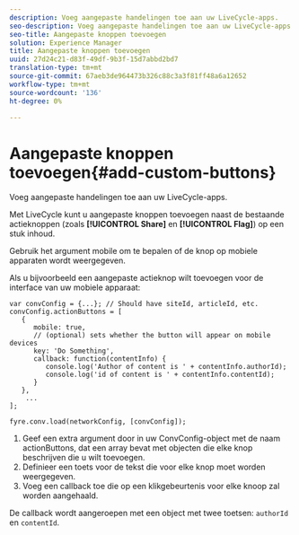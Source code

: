 ```yaml
---
description: Voeg aangepaste handelingen toe aan uw LiveCycle-apps.
seo-description: Voeg aangepaste handelingen toe aan uw LiveCycle-apps.
seo-title: Aangepaste knoppen toevoegen
solution: Experience Manager
title: Aangepaste knoppen toevoegen
uuid: 27d24c21-d83f-49df-9b3f-15d7abbd2bd7
translation-type: tm+mt
source-git-commit: 67aeb3de964473b326c88c3a3f81ff48a6a12652
workflow-type: tm+mt
source-wordcount: '136'
ht-degree: 0%

---
```



# Aangepaste knoppen toevoegen{#add-custom-buttons}

Voeg aangepaste handelingen toe aan uw LiveCycle-apps.

Met LiveCycle kunt u aangepaste knoppen toevoegen naast de bestaande actieknoppen (zoals **[!UICONTROL Share]** en **[!UICONTROL Flag]**) op een stuk inhoud.

Gebruik het argument mobile om te bepalen of de knop op mobiele apparaten wordt weergegeven.

Als u bijvoorbeeld een aangepaste actieknop wilt toevoegen voor de interface van uw mobiele apparaat:

```
var convConfig = {...}; // Should have siteId, articleId, etc. 
convConfig.actionButtons = [ 
   { 
      mobile: true,  
      // (optional) sets whether the button will appear on mobile devices 
      key: 'Do Something', 
      callback: function(contentInfo) { 
         console.log('Author of content is ' + contentInfo.authorId); 
         console.log('id of content is ' + contentInfo.contentId); 
      } 
   }, 
    ... 
]; 
  
fyre.conv.load(networkConfig, [convConfig]);
```

1. Geef een extra argument door in uw ConvConfig-object met de naam actionButtons, dat een array bevat met objecten die elke knop beschrijven die u wilt toevoegen.
1. Definieer een toets voor de tekst die voor elke knop moet worden weergegeven.
1. Voeg een callback toe die op een klikgebeurtenis voor elke knoop zal worden aangehaald.

De callback wordt aangeroepen met een object met twee toetsen: `authorId` en `contentId`.
